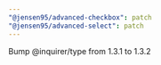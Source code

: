 ```yaml
---
"@jensen95/advanced-checkbox": patch
"@jensen95/advanced-select": patch
---
```


Bump @inquirer/type from 1.3.1 to 1.3.2

